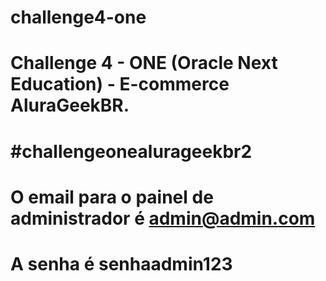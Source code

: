 # challenge4-one
# Challenge 4 - ONE (Oracle Next Education) - E-commerce AluraGeekBR.
# #challengeonealurageekbr2
# O email para o painel de administrador é admin@admin.com
# A senha é senhaadmin123
